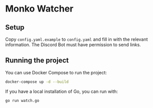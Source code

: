 # Monko Watcher

## Setup
Copy `config.yaml.example` to `config.yaml` and fill in with the relevant information. The Discord Bot must have permission to send links.

## Running the project

You can use Docker Compose to run the project:

```sh
docker-compose up -d --build
```

If you have a local installation of Go, you can run with:
```sh
go run watch.go
```
